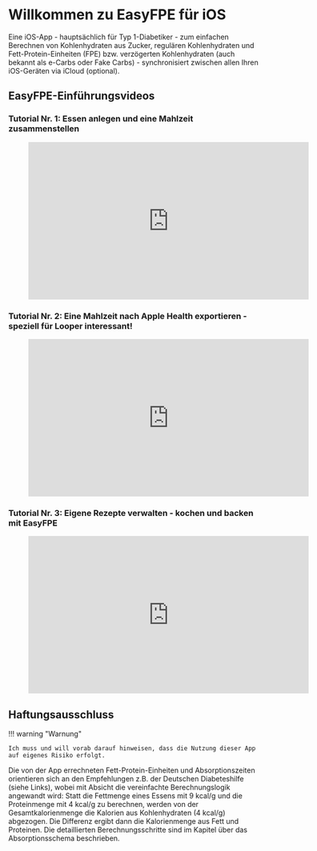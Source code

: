# Willkommen zu EasyFPE für iOS

Eine iOS-App - hauptsächlich für Typ 1-Diabetiker - zum einfachen Berechnen von Kohlenhydraten aus Zucker, regulären Kohlenhydraten und Fett-Protein-Einheiten (FPE) bzw. verzögerten Kohlenhydraten (auch bekannt als e-Carbs oder Fake Carbs) - synchronisiert zwischen allen Ihren iOS-Geräten via iCloud (optional).

## EasyFPE-Einführungsvideos

### Tutorial Nr. 1: Essen anlegen und eine Mahlzeit zusammenstellen

<figure class="video_container">
  <iframe src="https://www.youtube.com/embed/c7z_h6DfHAM" width="560" height="315" frameborder="0" allow="accelerometer; autoplay; clipboard-write; encrypted-media; gyroscope; picture-in-picture" allowfullscreen=""></iframe>
</figure>

### Tutorial Nr. 2: Eine Mahlzeit nach Apple Health exportieren - speziell für Looper interessant!

<figure class="video_container">
  <iframe src="https://www.youtube.com/embed/okjBHirenT4" width="560" height="315" frameborder="0" allow="accelerometer; autoplay; clipboard-write; encrypted-media; gyroscope; picture-in-picture" allowfullscreen=""></iframe>
</figure>

### Tutorial Nr. 3: Eigene Rezepte verwalten - kochen und backen mit EasyFPE

<figure class="video_container">
  <iframe src="https://www.youtube.com/embed/cs9zk27f1c4" width="560" height="315" frameborder="0" allow="accelerometer; autoplay; clipboard-write; encrypted-media; gyroscope; picture-in-picture" allowfullscreen=""></iframe>
</figure>

## Haftungsausschluss

!!! warning "Warnung"

    Ich muss und will vorab darauf hinweisen, dass die Nutzung dieser App auf eigenes Risiko erfolgt.

Die von der App errechneten Fett-Protein-Einheiten und Absorptionszeiten orientieren sich an den Empfehlungen z.B. der Deutschen Diabeteshilfe (siehe Links), wobei mit Absicht die vereinfachte Berechnungslogik angewandt wird: Statt die Fettmenge eines Essens mit 9 kcal/g und die Proteinmenge mit 4 kcal/g zu berechnen, werden von der Gesamtkalorienmenge die Kalorien aus Kohlenhydraten (4 kcal/g) abgezogen. Die Differenz ergibt dann die Kalorienmenge aus Fett und Proteinen. Die detaillierten Berechnungsschritte sind im Kapitel über das Absorptionsschema beschrieben.
